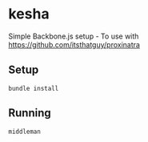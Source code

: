 kesha
=====
Simple Backbone.js setup - To use with https://github.com/itsthatguy/proxinatra


## Setup
`bundle install`


## Running
`middleman`
